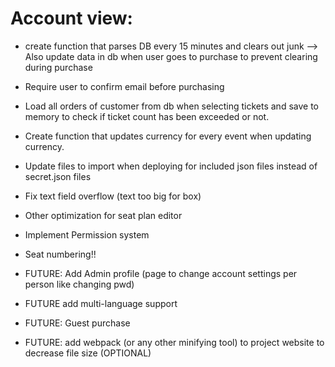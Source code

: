 # Account view:

- create function that parses DB every 15 minutes and clears out junk --> Also update data in db when user goes to purchase to prevent clearing during purchase

- Require user to confirm email before purchasing

- Load all orders of customer from db when selecting tickets and save to memory to check if ticket count has been exceeded or not.


- Create function that updates currency for every event when updating currency.

- Update files to import when deploying for included json files instead of secret.json files

- Fix text field overflow (text too big for box)
- Other optimization for seat plan editor


- Implement Permission system

- Seat numbering!!


- FUTURE: Add Admin profile (page to change account settings per person like changing pwd)
- FUTURE add multi-language support
- FUTURE: Guest purchase
- FUTURE: add webpack (or any other minifying tool) to project website to decrease file size (OPTIONAL)